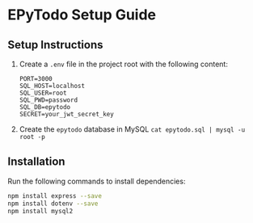 # EPyTodo Setup Guide

## Setup Instructions

1. Create a `.env` file in the project root with the following content:
    ```
    PORT=3000
    SQL_HOST=localhost
    SQL_USER=root
    SQL_PWD=password
    SQL_DB=epytodo
    SECRET=your_jwt_secret_key
    ```

2. Create the `epytodo` database in MySQL
    `cat epytodo.sql | mysql -u root -p`

## Installation

Run the following commands to install dependencies:
```bash
npm install express --save
npm install dotenv --save
npm install mysql2
```